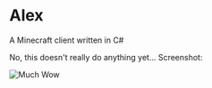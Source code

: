 # Alex
A Minecraft client written in C#

No, this doesn't really do anything yet...
Screenshot:

![Much Wow](http://i.imgur.com/pFnrTHb.png)